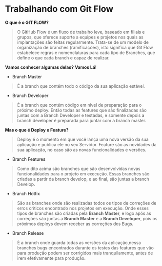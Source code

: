 # Trabalhando com Git Flow

**O que é o GIT FLOW?**
> O GitHub Flow é um fluxo de trabalho leve, baseado em filiais e grupos, que oferece suporte a equipes e projetos nos quais as implantações são feitas regularmente. 
> Trata-se de um modelo de organização de branches (ramificações), isto significa que Git Flow estabelece regras e nomenclaturas para cada tipo de Branches, que define o que cada branch e capaz de realizar.

**Vamos conhecer algumas delas?**  **Vamos Lá!**
- Branch Master
> É a branch que contém todo o código da sua aplicação estável.

- Branch Developer  
> É a branch que contém código em nivel de preparação para o próximo deploy. Então todas as features que são finalizadas são juntas com a Branch Developer e testadas, e somente depois a branch developer é preparada para juntar com a branch master. 

**Mas o que é Deploy e Feature?**
> Deploy é o momento em que você lança uma nova versão da sua aplicação e publica ele no seu Servidor.
> Feature são as novidades da sua aplicação, no caso são as novas funcionalidades e versões.

- Branch Features 
> Como dito acima são branches que são desenvolvidas novas funcionalidades para o projeto em execução. Essas branches são criadas a partir da branch develop, e ao final, são juntas a branch Develop.

- Branch Hotfix
> São as branches onde são realizadas todos os tipos de correções de erros críticos encontrado nos projetos em execução. Onde esses tipos de branches são criadas pela **Branch Master**, e logo após as correções são juntas a **Branch Master** e a **Branch Developer**, pois os próximos deploys devem receber as correções dos Bugs.

- Branch Release
> É a branch onde guarda todas as versões da aplicação,nessa branches bugs encontrados durante os testes das features que vão para produção podem ser corrigidos mais tranquilamente, antes de irem efetivamente para produção. 



